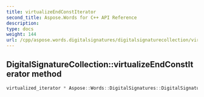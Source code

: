 ```yaml
---
title: virtualizeEndConstIterator
second_title: Aspose.Words for C++ API Reference
description: 
type: docs
weight: 144
url: /cpp/aspose.words.digitalsignatures/digitalsignaturecollection/virtualizeendconstiterator/
---
```

## DigitalSignatureCollection::virtualizeEndConstIterator method




```cpp
virtualized_iterator * Aspose::Words::DigitalSignatures::DigitalSignatureCollection::virtualizeEndConstIterator() const override
```

